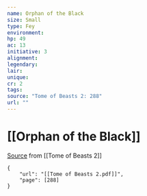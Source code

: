 ```yaml
---
name: Orphan of the Black
size: Small
type: Fey
environment: 
hp: 49
ac: 13
initiative: 3
alignment: 
legendary: 
lair: 
unique: 
cr: 2
tags: 
source: "Tome of Beasts 2: 288"
url: ""
---
```

# [[Orphan of the Black]]

[Source](zotero://open-pdf/library/items/9UQIAB6R?page=288) from [[Tome of Beasts 2]]

```pdf
{
	"url": "[[Tome of Beasts 2.pdf]]",
	"page": [288]
}
```

